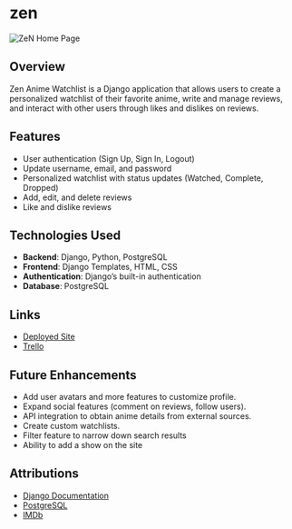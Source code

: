 # zen
![ZeN Home Page](https://i.postimg.cc/xTNzvWsh/Screen-Shot-2025-02-24-at-11-02-28-PM.png)

## Overview
Zen Anime Watchlist is a Django application that allows users to create a personalized watchlist of their favorite anime, write and manage reviews, and interact with other users through likes and dislikes on reviews. 

## Features
- User authentication (Sign Up, Sign In, Logout)
- Update username, email, and password  
- Personalized watchlist with status updates (Watched,  Complete, Dropped) 
- Add, edit, and delete reviews  
- Like and dislike reviews   

## Technologies Used
- **Backend**: Django, Python, PostgreSQL
- **Frontend**: Django Templates, HTML, CSS
- **Authentication**: Django’s built-in authentication
- **Database**: PostgreSQL

## Links
 - [Deployed Site](https://zen-watchlist-412d37994fcc.herokuapp.com/)
 - [Trello](https://trello.com/b/CyqegaRd/anime-watchlist)


## Future Enhancements 
- Add user avatars and more features to customize profile. 
- Expand social features (comment on reviews, follow users).
- API integration to obtain anime details from external sources.
- Create custom watchlists.
- Filter feature to narrow down search results
- Ability to add a show on the site



## Attributions
- [Django Documentation](https://docs.djangoproject.com/)
- [PostgreSQL](https://www.postgresql.org/)
- [IMDb](https://www.imdb.com/)